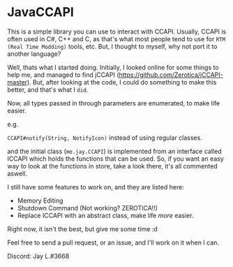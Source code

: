 # JavaCCAPI

This is a simple library you can use to interact with CCAPI.
Usually, CCAPI is often used in C#, C++ and C, as that's what most people tend to use for `RTM (Real Time Modding)` tools, etc.
But, I thought to myself, why not port it to another language?

Well, thats what I started doing.
Initially, I looked online for some things to help me, and managed to find jCCAPI (https://github.com/Zerotica/jCCAPI-master).
But, after looking at the code, I could do something to make this better, and that's what I `did`.

Now, all types passed in through parameters are enumerated, to make life easier.

e.g.

`CCAPI#notify(String, NotifyIcon)` instead of using regular classes.

and the initial class (`me.jay.CCAPI`) is implemented from an interface called ICCAPI which holds the functions that can be used.
So, if you want an easy way to look at the functions in store, take a look there, it's all commented aswell.

I still have some features to work on, and they are listed here:

- Memory Editing
- Shutdown Command (Not working? ZEROTICA!!)
- Replace ICCAPI with an abstract class, make life _more_ easier.

Right now, it isn't the best, but give me some time :d

Feel free to send a pull request, or an issue, and I'll work on it when I can.

Discord: Jay L.#3668

